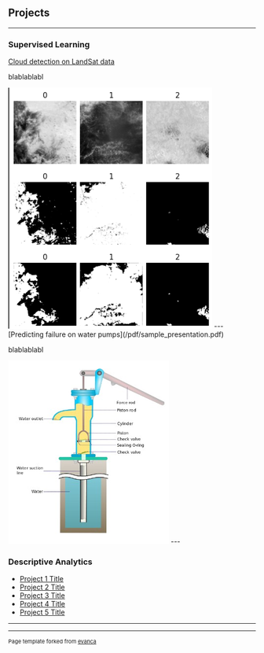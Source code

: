 ## Projects

---

### Supervised Learning

[Cloud detection on LandSat data](/sample_page) 

blablablabl

<img src="images/cloud_detection.jpg?raw=true"/>
---
[Predicting failure on water pumps](/pdf/sample_presentation.pdf)

blablablabl

<img src="images/water_pump.jpg?raw=true"/>
---

### Descriptive Analytics

- [Project 1 Title](http://example.com/)
- [Project 2 Title](http://example.com/)
- [Project 3 Title](http://example.com/)
- [Project 4 Title](http://example.com/)
- [Project 5 Title](http://example.com/)

---




---
<p style="font-size:11px">Page template forked from <a href="https://github.com/evanca/quick-portfolio">evanca</a></p>
<!-- Remove above link if you don't want to attibute -->
